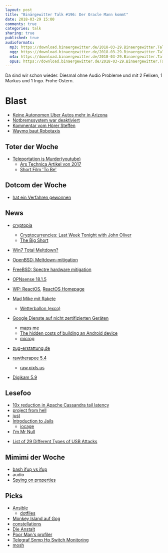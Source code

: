 ```yaml
---
layout: post
title: "Binärgewitter Talk #196: Der Oracle Mann kommt"
date: 2018-03-29 15:00
comments: true
categories: talk
sharing: true
published: true
audioformats:
  mp3: https://download.binaergewitter.de/2018-03-29.Binaergewitter.Talk.196.mp3
  ogg: https://download.binaergewitter.de/2018-03-29.Binaergewitter.Talk.196.ogg
  m4a: https://download.binaergewitter.de/2018-03-29.Binaergewitter.Talk.196.m4a
  opus: https://download.binaergewitter.de/2018-03-29.Binaergewitter.Talk.196.opus
---
```

Da sind wir schon wieder. Diesmal ohne Audio Probleme und mit 2 Felixen, 1 Markus und 1 Ingo. Frohe Ostern.

# Blast
- [Keine Autonomen Uber Autos mehr in Arizona](
https://www.heise.de/newsticker/meldung/Toedlicher-Unfall-mit-autonomem-Auto-Arizonas-Gouverneur-verbietet-Uber-weitere-Testfahrten-4005397.html)
- [Notbremssystem war deaktiviert](https://www.heise.de/newsticker/meldung/Todesfall-mit-autonomem-Uber-Auto-Notbremssystem-war-deaktiviert-4006681.html)
- [Kommentar vom Hörer Steffen](https://disqus.com/by/disqus_ACJzM4MYng/)
- [Waymo baut Robotaxis](https://www.heise.de/newsticker/meldung/Autonome-Autos-Waymo-baut-Elektroautos-von-Jaguar-zu-Robotaxis-um-4007196.html)

## Toter der Woche

- [Teleportation is Murder(youtube)](https://www.youtube.com/watch?v=nQHBAdShgYI&feature=youtu.be)
  * [Ars Technica Artikel von 2017](https://arstechnica.com/gaming/2017/07/teleportation-is-murder-old-trope-gets-new-twist-in-the-punch-escrow/)
  * [Short Film 'To Be'](https://www.nfb.ca/film/to_be/)

## Dotcom der Woche
- [hat ein Verfahren gewonnen](https://torrentfreak.com/dotcom-wins-privacy-breach-case-against-new-zealand-government-180326/)

## News
- [cryptopia](https://www.heise.de/newsticker/meldung/Krypto-Utopia-in-der-Karibik-4002366.html)
  * [Cryptocurrencies: Last Week Tonight with John Oliver](https://www.youtube.com/watch?v=g6iDZspbRMg)
  * [The Big Short](http://www.imdb.com/title/tt1596363/)
- [Win7 Total Meltdown?](http://blog.frizk.net/2018/03/total-meltdown.html)
- [OpenBSD: Meltdown-mitigation](http://undeadly.org/cgi?action=article;sid=20180228225937)
- [FreeBSD: Spectre hardware mitigation](https://wiki.freebsd.org/SpeculativeExecutionVulnerabilities)
- [OPNsense 18.1.5](https://opnsense.org/opnsense-18-1-5-released/)
- [WP: ReactOS](https://de.wikipedia.org/wiki/ReactOS), [ReactOS Homepage](https://www.reactos.org/)
- [Mad Mike mit Rakete](https://www.heise.de/newsticker/meldung/Flache-Erde-Mad-Mike-schiesst-sich-mit-selbstgebastelter-Rakete-570-Meter-hoch-4003850.html)
  * [Wetterballon (exco)](https://bt-dt.eu/index.php/2017/03/20/space-the-final-frontier/)

- [Google Dienste auf nicht zertifizierten
Geräten](https://www.heise.de/newsticker/meldung/Google-Dienste-laufen-nicht-mehr-auf-Smartphones-ohne-Zertifikat-auch-Custom-Roms-betroffen-4003988.html)
    * [maps me](https://play.google.com/store/apps/details?id=com.mapswithme.maps.pro&hl=de)
    * [The hidden costs of building an Android device ](https://www.theguardian.com/technology/2014/jan/23/how-google-controls-androids-open-source)
    * [microg](https://microg.org/)
- [zug-erstattung.de](https://www.zug-erstattung.de/)
- [rawtherapee 5.4](http://rawtherapee.com/blog/rawtherapee-5.4-released)
  * [raw.pixls.us](https://raw.pixls.us/)
- [Digikam 5.9](http://www.pro-linux.de/news/1/25739/digikam-590-freigegeben.html)

## Lesefoo
- [10x reduction in Apache Cassandra tail latency](https://engineering.instagram.com/open-sourcing-a-10x-reduction-in-apache-cassandra-tail-latency-d64f86b43589
)
- [project from hell](https://projectfailures.wordpress.com/2008/06/24/project-from-hell/)
- [just](http://bradfrost.com/blog/post/just/)
- [Introduction to Jails](https://www.skyforge.at/posts/an-introduction-to-jails-and-jail-networking/)
  * [iocage](https://github.com/iocage/iocage)
- [I'm Mr Null](https://www.wired.com/2015/11/null/)
* [List of 29 Different Types of USB Attacks](https://www.bleepingcomputer.com/news/security/heres-a-list-of-29-different-types-of-usb-attacks/)


## Mimimi der Woche
- [bash ifup vs ifup](https://github.com/lxc/lxc/pull/2229)
- audio
- [Spying on properties](https://github.com/pytest-dev/pytest-mock/issues/35)

## Picks
- [Ansible](https://www.ansible.com/)
  * [dotfiles](https://github.com/fliiiix/dotfiles)
- [Monkey Island auf Gog](https://www.gog.com/game/the_curse_of_monkey_island)
- [constellations](http://ianiselsewhere.com/constellations/)
- [Die Anstalt](https://www.zdf.de/comedy/die-anstalt/die-anstalt-vom-27-februar-2018-100.html)
- [Poor Man's profiler](http://poormansprofiler.org/)
- [Telegraf Snmp Hp Switch Monitoring](https://l33tsource.com/blog/2018/03/27/Telegraf-snmp-HP-switch-monitoring/)
- [mosh](https://mosh.org/)

